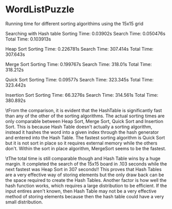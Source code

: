 # WordListPuzzle
Running time for different sorting algorithims using the 15x15 grid

Searching with Hash table
Sorting Time: 0.03902s
Search Time: 0.050476s
Total Time: 0.103913s

Heap Sort
Sorting Time: 0.226781s
Search Time: 307.414s
Total Time: 307.643s

Merge Sort
Sorting Time: 0.199767s
Search Time: 318.01s
Total Time: 318.212s


Quick Sort
Sorting Time: 0.09577s
Search Time: 323.345s
Total Time: 323.442s

Insertion Sort 
Sorting Time: 66.3276s
Search Time: 314.561s
Total Time: 380.892s

\tFrom the comparison, it is evident that the HashTable is significantly fast than any of the other of the sorting algorithms. The actual sorting times are only comparable between Heap Sort, Merge Sort, Quick Sort and Insertion Sort. This is because Hash Table doesn't actually a sorting algorithm, instead it hashes the word into a given index through the hash generator and entered into the Hash Table. The fastest sorting algorithm is Quick Sort but it is not sort in place so it requires external memory while the others don't. Within the sort in place algorithm, MergeSort seems to be the fastest. 
  
\tThe total time is still comparable though and Hash Table wins by a huge margin. It completed the search of the 15x15 board in .103 seconds while the next fastest was Heap Sort in 307 seconds!! This proves that Hash Tables are a very effective way of storing elements but the only draw back can be the space required to create the Hash Tables. Another factor is how well the hash function works, which requires a large distribution to be efficient. If the input entires aren't known, then Hash Table may not be a very effective method of storing elements because then the hash table could have a very small distribution.
